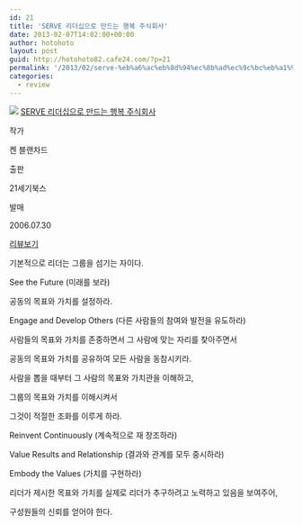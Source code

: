 ```yaml
---
id: 21
title: 'SERVE 리더십으로 만드는 행복 주식회사'
date: 2013-02-07T14:02:00+00:00
author: hotohoto
layout: post
guid: http://hotohoto82.cafe24.com/?p=21
permalink: '/2013/02/serve-%eb%a6%ac%eb%8d%94%ec%8b%ad%ec%9c%bc%eb%a1%9c-%eb%a7%8c%eb%93%9c%eb%8a%94-%ed%96%89%eb%b3%b5-%ec%a3%bc%ec%8b%9d%ed%9a%8c%ec%82%ac/'
categories:
  - review
---
```

![](http://bookthumb.phinf.naver.net/cover/025/055/02505551.jpg?type=w150&udate=20120428)
[SERVE 리더십으로 만드는 행복 주식회사](http://book.naver.com/bookdb/book_detail.php?bid=2505551)

작가

켄 블랜차드

출판

21세기북스

발매

2006.07.30

[리뷰보기](http://book.naver.com/bookdb/review.nhn?bid=2505551)

기본적으로 리더는 그룹을 섬기는 자이다.

See the Future (미래를 보라)

공동의 목표와 가치를 설정하라.

Engage and Develop Others (다른 사람들의 참여와 발전을 유도하라)

사람들의 목표와 가치를 존중하면서 그 사람에 맞는 자리를 찾아주면서

공동의 목표와 가치를 공유하여 모든 사람을 동참시키라.

사람을 뽑을 때부터 그 사람의 목표와 가치관을 이해하고,

그룹의 목표와 가치를 이해시켜서

그것이 적절한 조화를 이루게 하라.

Reinvent Continuously (계속적으로 재 창조하라)

Value Results and Relationship (결과와 관계를 모두 중시하라)

Embody the Values (가치를 구현하라)

리더가 제시한 목표와 가치를 실제로 리더가 추구하려고 노력하고 있음을 보여주어,

구성원들의 신뢰를 얻어야 한다.
